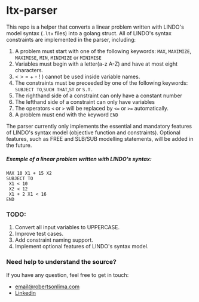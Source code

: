 # ltx-parser #

This repo is a helper that converts a linear problem written with LINDO's model syntax (```.ltx``` files) into a golang struct.
All of LINDO's syntax constraints are implemented in the parser, including:

1. A problem must start with one of the following keywords: ```MAX```, ```MAXIMIZE```, ```MAXIMISE```, ```MIN```, ```MINIMIZE``` or ```MINIMISE```
2. Variables must begin with a letter(a-z A-Z) and have at most eight characters.
3. < > = + - ! ) cannot be used inside variable names.
4. The constraints must be preceeded by one of the following keywords: ```SUBJECT TO```,```SUCH THAT```,```ST``` or ```S.T.```
5. The righthand side of a constraint can only have a constant number
6. The lefthand side of a constraint can only have variables
7. The operators ```<``` or ```>``` will be replaced by ```<=``` or ```>=``` automatically.
7. A problem must end with the keyword ```END```

The parser currently only implements the essential and mandatory features of LINDO's syntax model (objective function and constraints). Optional features, such as FREE and SLB/SUB modelling statements, will be added in the future.

##### Exemple of a linear problem written with LINDO's syntax:

```
MAX 10 X1 + 15 X2
SUBJECT TO
 X1 < 10
 X2 < 12
 X1 + 2 X1 < 16
END
```

### TODO:
1. Convert all input variables to UPPERCASE.
2. Improve test cases.
3. Add constraint naming support.
4. Implement optional features of LINDO's syntax model.

### Need help to understand the source? ###
If you have any question, feel free to get in touch:

* [email@robertsonlima.com](mailto:email@robertsonlima.com)
* [Linkedin](https://www.linkedin.com/in/r0bertson/)
